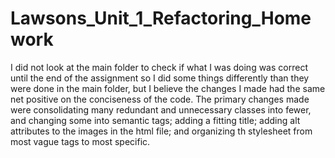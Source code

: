 # Lawsons_Unit_1_Refactoring_Homework

I did not look at the main folder to check if what I was doing was correct until the end of the assignment so I did some things differently than they were done in the main folder, 
but I believe the changes I made had the same net positive on the conciseness of the code. The primary changes made were consolidating many redundant and unnecessary classes into fewer, and changing some into semantic tags; adding a fitting title; adding alt attributes to the images in the html file; and organizing th stylesheet from most vague tags to most specific.
